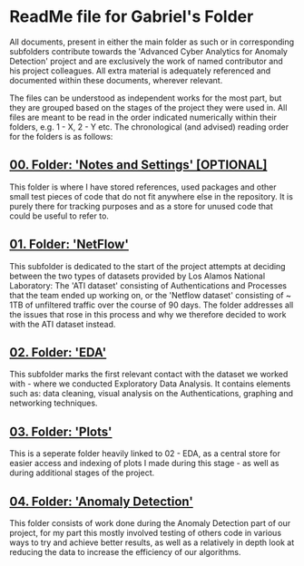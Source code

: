 # ReadMe file for Gabriel's Folder

All documents, present in either the main folder as such or in corresponding subfolders contribute towards the 'Advanced Cyber Analytics for Anomaly Detection' project and are exclusively the work of named contributor and his project colleagues. All extra material is adequately referenced and documented within these documents, wherever relevant. 

The files can be understood as independent works for the most part, but they are grouped based on the stages of the project they were used in. All files are meant to be read in the order indicated numerically within their folders, e.g. 1 - X, 2 - Y etc. The chronological (and advised) reading order for the folders is as follows:


## [00. Folder: 'Notes and Settings' [OPTIONAL]](https://github.com/Galeforse/Advanced-Cyber-Analytics-for-Attack-Detection/tree/main/Gabriel/00%20-%20Notes%20and%20Settings)

This folder is where I have stored references, used packages and other small test pieces of code that do not fit anywhere else in the repository. It is purely there for tracking purposes and as a store for unused code that could be useful to refer to.
    
## [01. Folder: 'NetFlow'](https://github.com/Galeforse/Advanced-Cyber-Analytics-for-Attack-Detection/tree/main/Gabriel/01%20-%20Netflow)

This subfolder is dedicated to the start of the project attempts at deciding between the two types of datasets provided by Los Alamos National Laboratory: The 'ATI dataset' consisting of Authentications and Processes that the team ended up working on, or the 'Netflow dataset' consisting of ~ 1TB of unfiltered traffic over the course of 90 days. The folder addresses all the issues that rose in this process and why we therefore decided to work with the ATI dataset instead.
    

## [02. Folder: 'EDA'](https://github.com/Galeforse/Advanced-Cyber-Analytics-for-Attack-Detection/tree/main/Gabriel/02%20-%20EDA)

This subfolder marks the first relevant contact with the dataset we worked with - where we conducted Exploratory Data Analysis. It contains elements such as: data cleaning, visual analysis on the Authentications, graphing and networking techniques.
    
## [03. Folder: 'Plots'](https://github.com/Galeforse/Advanced-Cyber-Analytics-for-Attack-Detection/tree/main/Gabriel/03%20-%20Plots)

This is a seperate folder heavily linked to 02 - EDA, as a central store for easier access and indexing of plots I made during this stage - as well as during additional stages of the project.

## [04. Folder: 'Anomaly Detection'](https://github.com/Galeforse/Advanced-Cyber-Analytics-for-Attack-Detection/tree/main/Gabriel/04%20-%20Anomaly%20Detection)

This folder consists of work done during the Anomaly Detection part of our project, for my part this mostly involved testing of others code in various ways to try and achieve better results, as well as a relatively in depth look at reducing the data to increase the efficiency of our algorithms.
